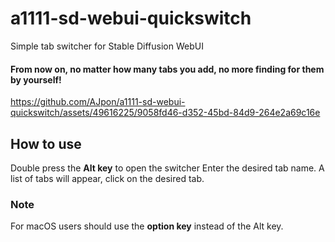 # a1111-sd-webui-quickswitch
Simple tab switcher for Stable Diffusion WebUI  
#### From now on, no matter how many tabs you add, no more finding for them by yourself!

https://github.com/AJpon/a1111-sd-webui-quickswitch/assets/49616225/9058fd46-d352-45bd-84d9-264e2a69c16e

## How to use
Double press the **Alt key** to open the switcher
Enter the desired tab name. A list of tabs will appear, click on the desired tab.  

### Note
For macOS users should use the **option key** instead of the Alt key.

